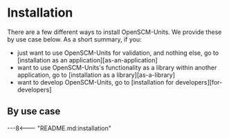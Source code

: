 # Installation

There are a few different ways to install OpenSCM-Units.
We provide these by use case below.
As a short summary, if you:

- just want to use OpenSCM-Units for validation,
  and nothing else, go to [installation as an application][as-an-application]
- want to use OpenSCM-Units's functionality
  as a library within another application,
  go to [installation as a library][as-a-library]
- want to develop OpenSCM-Units,
  go to [installation for developers][for-developers]

## By use case

---8<--- "README.md:installation"
